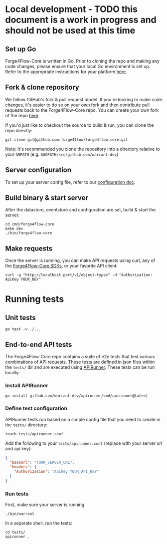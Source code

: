 # Local development - TODO this document is a work in progress and should not be used at this time

## Set up Go

Forge4Flow-Core is written in Go. Prior to cloning the repo and making any code changes, please ensure that your local Go environment is set up. Refer to the appropriate instructions for your platform [here](https://go.dev/).

## Fork & clone repository

We follow GitHub's fork & pull request model. If you're looking to make code changes, it's easier to do so on your own fork and then contribute pull requests back to the Forge4Flow-Core repo. You can create your own fork of the repo [here](https://github.com/forge4flow/forge4flow-core/fork).

If you'd just like to checkout the source to build & run, you can clone the repo directly:

```shell
git clone git@github.com:forge4flow/forge4flow-core.git
```

Note: It's recommended you clone the repository into a directory relative to your `GOPATH` (e.g. `$GOPATH/src/github.com/warrant-dev`)

## Server configuration

To set up your server config file, refer to our [configuration doc](/configuration.md).

## Build binary & start server

After the datastore, eventstore and configuration are set, build & start the server:

```shell
cd cmd/forge4flow-core
make dev
./bin/forge4flow-core
```

## Make requests

Once the server is running, you can make API requests using curl, any of the [Forge4Flow-Core SDKs](/README.md#sdks), or your favorite API client:

```shell
curl -g "http://localhost:port/v1/object-types" -H "Authorization: ApiKey YOUR_KEY"
```

# Running tests

## Unit tests

```shell
go test -v ./...
```

## End-to-end API tests

The Forge4Flow-Core repo contains a suite of e2e tests that test various combinations of API requests. These tests are defined in json files within the `tests/` dir and are executed using [APIRunner](https://github.com/warrant-dev/apirunner). These tests can be run locally:

### Install APIRunner

```shell
go install github.com/warrant-dev/apirunner/cmd/apirunner@latest
```

### Define test configuration

APIRunner tests run based on a simple config file that you need to create in the `tests/` directory:

```shell
touch tests/apirunner.conf
```

Add the following to your `tests/apirunner.conf` (replace with your server url and api key):

```json
{
  "baseUrl": "YOUR_SERVER_URL",
  "headers": {
    "Authorization": "ApiKey YOUR_API_KEY"
  }
}
```

### Run tests

First, make sure your server is running:

```shell
./bin/warrant
```

In a separate shell, run the tests:

```shell
cd tests/
apirunner .
```

